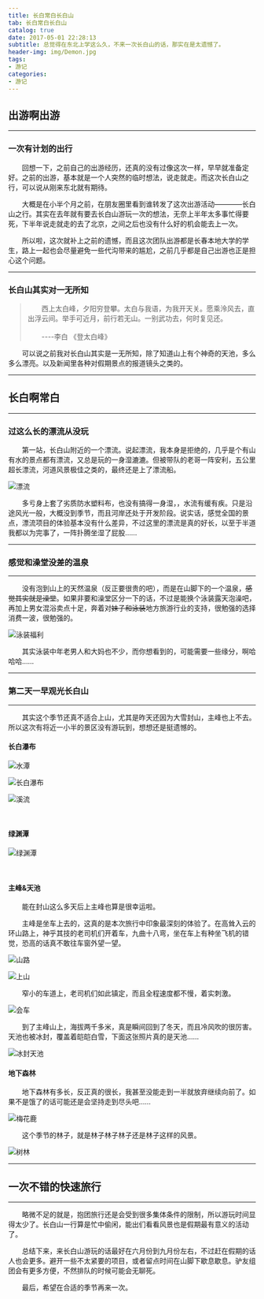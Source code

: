 ```yaml
---
title: 长白常白长白山
tab: 长白常白长白山
catalog: true
date: 2017-05-01 22:28:13
subtitle: 总觉得在东北上学这么久，不来一次长白山的话，那实在是太遗憾了。
header-img: img/Demon.jpg
tags:
- 游记
categories:
- 游记
---
```


## 出游啊出游

---

### 一次有计划的出行

&emsp;&emsp;回想一下，之前自己的出游经历，还真的没有过像这次一样，早早就准备定好。之前的出游，基本就是一个人突然的临时想法，说走就走。而这次长白山之行，可以说从刚来东北就有期待。

&emsp;&emsp;大概是在小半个月之前，在朋友圈里看到谁转发了这次出游活动————长白山之行。其实在去年就有要去长白山游玩一次的想法，无奈上半年太多事忙得要死，下半年说走就走的去了北京，之间之后也没有什么好的机会能去上一次。

&emsp;&emsp;所以啦，这次就补上之前的遗憾，而且这次团队出游都是长春本地大学的学生，路上一起也会尽量避免一些代沟带来的尴尬，之前几乎都是自己出游也正是担心这个问题。

---

### 长白山其实对一无所知

>   &emsp;&emsp;西上太白峰，夕阳穷登攀。太白与我语，为我开天关。愿乘泠风去，直出浮云间。举手可近月，前行若无山。一别武功去，何时复见还。<br>  
    &emsp;&emsp;----李白 《登太白峰》

&emsp;&emsp;可以说之前我对长白山其实是一无所知，除了知道山上有个神奇的天池，多么多么漂亮。以及新闻里各种对假期景点的报道镜头之类的。

---

## 长白啊常白

---

### 过这么长的漂流从没玩

&emsp;&emsp;第一站，长白山附近的一个漂流。说起漂流，我本身是拒绝的，几乎是个有山有水的景点都有漂流，又总是玩的一身湿漉漉。但被带队的老哥一阵安利，五公里超长漂流，河道风景极佳之类的，最终还是上了漂流船。

![漂流](img/img1.jpg)

&emsp;&emsp;多亏身上套了劣质防水塑料布，也没有搞得一身湿，，水流有缓有疾。只是沿途风光一般，大概没到季节，而且河岸还处于开发阶段。说实话，感觉全国的景点，漂流项目的体验基本没有什么差异，不过这里的漂流是真的好长，以至于半道我都以为完事了，一阵扑腾坐湿了屁股……

---

### 感觉和澡堂没差的温泉

---

&emsp;&emsp;没有泡到山上的天然温泉（反正要很贵的吧），而是在山脚下的一个温泉，~~感觉其实就是澡堂~~。如果非要和澡堂区分一下的话，不过是能换个泳装露天泡澡吧，再加上男女混浴卖点十足，奔着对~~妹子和泳装~~地方旅游行业的支持，很勉强的选择消费一波，很勉强的。

![泳装福利](img/img2.jpg)

&emsp;&emsp;其实泳装中年老男人和大妈也不少，而你想看到的，可能需要一些缘分，啊哈哈哈……

---

### 第二天一早观光长白山

---

&emsp;&emsp;其实这个季节还真不适合上山，尤其是昨天还因为大雪封山，主峰也上不去。所以这次有将近一小半的景区没有游玩到，想想还是挺遗憾的。

#### 长白瀑布

![水潭](img/img3.jpg)

![长白瀑布](img/img4.jpg)

![溪流](img/img5.jpg)

<br>

#### 绿渊潭

![绿渊潭](img/img6.jpg)

<br>

#### 主峰&天池

&emsp;&emsp;能在封山这么多天后上主峰也算是很幸运啦。

&emsp;&emsp;主峰是坐车上去的，这真的是本次旅行中印象最深刻的体验了。在高耸入云的环山路上，神乎其技的老司机们开着车，九曲十八弯，坐在车上有种坐飞机的错觉，恐高的话真不敢往车窗外望一望。

![山路](img/img7.jpg)

![上山](img/img8.jpg)

&emsp;&emsp;窄小的车道上，老司机们如此镇定，而且全程速度都不慢，着实刺激。

![会车](img/img9.jpg)

&emsp;&emsp;到了主峰山上，海拔两千多米，真是瞬间回到了冬天，而且冷风吹的很厉害。天池也被冰封，覆盖着皑皑白雪，下面这张照片真的是天池……

![冰封天池](img/img10.jpg)

#### 地下森林

&emsp;&emsp;地下森林有多长，反正真的很长，我甚至没能走到一半就放弃继续向前了。如果不是饿了的话可能还是会坚持走到尽头吧……

![梅花鹿](img/img11.jpg)

&emsp;&emsp;这个季节的林子，就是林子林子林子还是林子这样的风景。

![树林](img/img12.jpg)

---

## 一次不错的快速旅行

---

&emsp;&emsp;略微不足的就是，抱团旅行还是会受到很多集体条件的限制，所以游玩时间显得太少了。长白山一行算是忙中偷闲，能出们看看风景也是假期最有意义的活动了。

&emsp;&emsp;总结下来，来长白山游玩的话最好在六月份到九月份左右，不过赶在假期的话人也会更多。避开一些不太紧要的项目，或者留点时间在山脚下歇息歇息。驴友组团会有更多方便，不然排队的时候可能会无聊死。

&emsp;&emsp;最后，希望在合适的季节再来一次。
